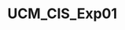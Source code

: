 # UCM_CIS_Exp01
<!DOCTYPE html>
<html>
    <head>
        <title>Letter_Set</title>
        <script src="https://unpkg.com/jspsych@7.3.1"></script>
        <script src="https://unpkg.com/@jspsych/plugin-html-keyboard-response@1.1.2"></script>
        <script src="https://unpkg.com/@jspsych/plugin-sketchpad@1.0.3"></script>
        <script src="https://unpkg.com/@jspsych/plugin-preload@1.1.2"></script>
        <script src="https://unpkg.com/@jspsych/plugin-survey-html-form@1.0.2"></script>
        <script src="https://unpkg.com/@jspsych/plugin-survey@0.2.1"></script>
        <script src="https://unpkg.com/@jspsych/plugin-instructions@1.1.1"></script>
        <script src="https://unpkg.com/@jspsych/plugin-fullscreen@1.1.1"></script>  
        <script src="https://unpkg.com/@jspsych-contrib/plugin-pipe"></script>      
        <link href="https://unpkg.com/jspsych@7.3.1/css/jspsych.css" rel="stylesheet" type="text/css" />
    </head>
    <body></body>
    <script>

        // experiment ID from DataPipe
        const expID = "ZgNOhrfaWdyb";
        
        // intialize jsPsych
        var jsPsych = initJsPsych({
            on_finish: function() {
                jsPsych.data.displayData();

            }
        });
                
        var timeline = [];

        var tr_duration = 5000;


        //preloading the Venice map
        // var preload = {
        //     type: jsPsychPreload,
        //     images: ['img/Venice_Map.png'],

        // };
        // timeline.push(preload);

        // Change to full screen mode
        var run_fullscreen = {
            type: jsPsychFullscreen,
            fullscreen_mode: true,
        }
        timeline.push(run_fullscreen);

        
        var greeting = {
            type: jsPsychHtmlKeyboardResponse,
            stimulus: "Welcome to the experiment! press any key to start",
        };
        timeline.push(greeting);

        
        //showing instructions 
        var let_set_instruction = {
            type: jsPsychInstructions,
            pages: [
                //<p style="font-size:32px;width:800px;text-align: center">
                //<p style="class=positivefeedback;font-size:24px;max-width:80%">
                '<p style="font-size:32px;font-weight:bold;">Instrucitons<p> ' +
                    '<p style="class=positivefeedback;font-size:24px">In this task, you will see the first two letters of possible words. For each pair of letters,' + 
                    ' you will have 30 seconds to type in as many English words as you can that begin with those letters. ' + 
                    'For example, for <b>lo...</b>, you can write down words such as love, low, lobster, lord,' +
                    ' locomotion, and so on.<p>' + 
                    '<p style="font-size:24px;">You <b>cannot</b> use proper nouns, such as names of places or people (e. g. London, Lora). You can' + 
                    ' be specific in your responses, but do not waste your time by adding different suffixes. For example, '+
                    'love, lover, lovely and loved will be counted just once. Keep in mind that wrong words do not ' + 
                    'have negative points; so, if you doubt whether a word is acceptable, just type it in and continue ' +
                    'searching for more words.',
                    '<p style="font-size:24px;">Before each trial, you will be shown the following map in which you need to deliver some items from the starting point ' + 
                    '(the red dot on the map) to differnet locations. To do this, simply draw a line by holding your keyboard spacebar and' + 
                    ' moving your mouse cursor from the red dot to all the required locations, one by one. ' + 
                    'You should draw the lines through the roads and without crossing over the buliding, and then click on Continue button to ' +
                    'to see the next pair of letters. Do not rush in delivering the items as your 30 seconds time will begin only after ' + 
                    'pushing the Continue button.' + '<br>' //+
                    // '<img src="img/Venice_Map.png"></img>'
                //post_trial_gap: 500 
            ],
            show_clickable_nav: true

                      
        };
        timeline.push(let_set_instruction);
        
        var Venice_prompt = [
            "Dilever the items from the red spot to the following locations:<p> A, B, C, D, E <p>",
                "Dilever the items from the red spot to the following locations:<p> E, F, G, H, I <p>",
                    "Dilever the items from the red spot to the following locations:<p> I, J, K, L, M <p>",
                        "Dilever the items from the red spot to the following locations:<p> M, N, O, P, Q <p>"


        ]
        var Vencie_counter = -1;
        
        var Venice_task = {
            type: jsPsychSketchpad,
            prompt: function(){
                Vencie_counter +=1;
                return Venice_prompt[Vencie_counter]
            },
                prompt_location:'abovecanvas',
            // background_image: 'img/Venice_Map.png', 
            key_to_draw: ' ',
            finished_button_label: 'Continue',
            canvas_width: 1000,
            canvas_height:760,
            canvas_border_width: 3,
            save_strokes: false,
            show_clear_button: false,

            on_start: function() {
                let_counter += 1;
                jsPsych.pluginAPI.clearAllTimeouts();

                // jsPsych.pluginAPI.setTimeout(function() {
                //     jsPsych.finishTrial({Response: "timeout"});
                //     // jsPsych.endCurrentTimeline();
                // }, 15000);
            },

            
        };

        var let_set = ["<b>ab</b>",
                        "<b>da</b>",
                        // "<b>ea</b>",
                        // "<b>gl</b>",
                        // "<b>gr</b>",
                        // "<b>le</b>",
                        // "<b>mi</b>",
                        // "<b>pr</b>",
                        // "<b>st</b>",
                        // "<b>zo</b>",							

                    ];
        var shuffled_let_set = jsPsych.randomization.repeat(let_set, 1);
        var let_counter = -1;

        var let_set_task = {
            type: jsPsychSurveyHtmlForm,
            preamble: function(){
                return shuffled_let_set[let_counter]
            },
            autofocus: 'test-resp-box',
            button_label: "Enter",
            timeline: [
                {html: '<p> <input name="let_respnose" type="text" id="test-resp-box" /></p>',},
                ],
            sample: {
                type: 'fixed-repetitions',
                size:  20
            },
        }
        
        var let_set_procedures = {
            timeline: [Venice_task, let_set_task],
            repetitions: let_set.length,
            
            on_start: function() {
                //jsPsych.pluginAPI.clearAllTimeouts();
                jsPsych.pluginAPI.setTimeout(function() {
                    jsPsych.endCurrentTimeline();
                    jsPsych.finishTrial({Response: "timeout"});
                }, tr_duration);
            }
        }


        var Vencie2_counter = -1;

        
        var Venice_task2 = {
            type: jsPsychSketchpad,
            prompt: function(){
                Vencie2_counter +=1;
                return Venice_prompt[Vencie2_counter]
            },
            // '<p>Imagine there are four itmes at the red spot. Deliver the items to locations Y, M, F, Z, and L, one by one, ' +
            // '(simply draw five lines from the red spots to the locations, without crossing over the buildings)<p>',
            prompt_location:'abovecanvas',
            // background_image: 'img/Venice_Map.png', 
            key_to_draw: 'v',
            finished_button_label: 'Continue',
            canvas_width: 1000,
            canvas_height:760,
            canvas_border_width: 3,
            save_strokes: false,
            show_clear_button: false,

            on_start: function() {
                jsPsych.pluginAPI.clearAllTimeouts();
            }
        };
        
   
        var CRAP_set = ["<b>cottage/swiss/cake</b>",
                        "<b>cream/skate/water</b>",
                         //"<b>loser/throat/spot</b>",
                        // "<b>show/life/row</b>",
                        // "night/wrist/stop",
                        ];

        var shuffled_CRAP_set = jsPsych.randomization.repeat(CRAP_set, 1);
        var CRAP_counter = -1;

        var CRAP_set_task = {
            type: jsPsychSurveyHtmlForm,
            preamble: function(){
                CRAP_counter += 1;
                return shuffled_CRAP_set[CRAP_counter]},

            html: 
                '<p> <input name="CRAP_response" type="text" id="test-resp-box"  style="width:200px;height:50px;" /></p>',

            autofocus: 'test-resp-box',
            button_label: "Enter",
           
            on_start: function() {
                jsPsych.pluginAPI.clearAllTimeouts();
                
                jsPsych.pluginAPI.setTimeout(function() {
                jsPsych.finishTrial({Response: "timeout"});
                    // jsPsych.endCurrentTimeline();
                }, tr_duration);
            },                            
        };

       

        var CRAP_procedures = {
            
            timeline: [Venice_task2, CRAP_set_task],        
            repetitions: CRAP_set.length,

        }

        //  var task_order = [CRAP_procedures, let_set_procedures];
        // var randomized_task_order = jsPsych.randomization.repeat(task_order, 1);
        
        // Use the randomization plugin to randomly choose which function to push first
        var functionOrder = jsPsych.randomization.shuffle([let_set_procedures, CRAP_procedures]);
        
        // Push the functions into the timeline in the randomly determined order
        timeline.push(functionOrder[0]);
        timeline.push(functionOrder[1]);
       

        // add author recognition test here

        var ART = {
            type: jsPsychSurvey,
            pages:
            [
              [
    
                {
                    type: 'multi-select',
                    prompt: "Which of these names are authors? Select all that apply.", 
                    options: [
                      
                          'Patrick Banville', 'Harry Coltheart', 'Virginia Woolf', 'Tony Hillerman',
                          'Kristen Steinke', 'Gary Curwen', 'John Landau', 'Amy R. Baskin',
                          'Ernest Hemingway', 'Herman Wouk', 'Toni Morrison', 'James Clavell',
                          'Clive Cussler', 'Geoffrey Pritchett', 'Harriet Troudeau', 'Salmon Rushdie',
                          'Hiroyuki Oshita', 'Ray Bradbury', 'Roswell Strong', 'Maryann Phillips',
                          'Kurt Vonnegut', 'Jay Peter Holmes', 'J.R.R. Tolkien', 'Scott Alexander',
                          'Anne McCaffrey', 'Christina Johnson', 'Margaret Atwood', 'Ayn Rand',
                          'Elinor Harring', 'Jean M. Auel', 'Seamus Huneven', 'Alex D. Miles',
                          'Sue Grafton', 'Judith Stanley', 'Harper Lee', 'Margaret Mitchell',
                          'Lisa Woodward', 'Gloria McCumber', 'Chris Schwartz', 'Leslie Kraus',
                          'David Harper Townsend', 'James Joyce', 'Walter LeMour', 'Ralph Ellison',
                          'Anna Tsing', 'Robert Ludlum', 'Alice Walker', 'Sidney Sheldon',
                          'T.C. Boyle', 'Larry Applegate', 'Elizabeth Engle', 'Brian Herbert',
                          'Jonathan Kellerman', 'Keith Cartwright', 'T.S. Elliot', 'Sue Hammond',
                          'Cameron McGrath', 'Jackie Collins', 'Marvin Benoit', 'Jared Gibbons',
                          'F. Scott Fitzgerald', 'Umberto Eco', 'Joyce Carol Oates', 'Michael Ondaatje',
                          'A.C. Kelly', 'David Ashley', 'Jessica Ann Lewis', 'Thomas Wolfe',
                          'Peter Flaegerty', 'Jack London', 'Nelson Demille', 'Jeremy Weissman',
                          'Kazuo Ishiguro', 'Seth Bakis', 'Arturo Garcia Perez', 'Willa Cather',
                          'Jane Smiley', 'Padraig Oseaghdha', 'S.L. Holloway', 'J.D. Salinger',
                          'James Patterson', 'E.B. White', 'John Irving', 'Antonia Cialdini',
                          'Martha Farah', 'Giles Mallon', 'Stephen Houston', 'Lisa Hong Chan',
                          'Craig DeLord', 'Raymond Chandler', 'Marcus Lecherou', 'Samuel Beckett',
                          'Nora Ephron', 'Isabel Allende', 'Valerie Cooper', 'Beatrice Dobkin',
                          'Ann Beattie', 'Amy Graham', 'Tom Clancy', 'Wally Lamb',
                          'Stewart Simon', 'Marion Coles Snow', 'Vladimir Nabokov', 'Katherine Kreutz',
                          'Danielle Steel', 'George Orwell', 'Pamela Lovejoy', 'James Michener',
                          'Dick Francis', 'Maya Angelou', 'Vikram Roy', 'William Faulkner',
                          'Ted Mantel', 'Bernard Malamud', 'Saul Bellow', 'Isaac Asimov',
                          'I.K. Nachbar', 'John Grisham', 'Stephen King', 'Lindsay Carter',
                          'Judith Krantz', 'Erich Fagles', 'Elizabeth May Kenyon', 'Paul Theroux',
                          'Thomas Pynchon', 'Walter Dorris', 'Frederick Mundow', 'Francine Preston',
                          'Wayne Fillback', 'Gabriel Garcia Marquez'

 
                    ],
                    columns: 5,
                    name: 'Author', 
                    // correct_response: "Soran",
                     
                }
              ]
            ],
            
            on_start: function() {
            jsPsych.pluginAPI.clearAllTimeouts();
            }
        }
        timeline.push(ART);

           
        //Collecting demographic information
        var demographic_info = {
            type: jsPsychSurvey,
            pages: [
                [
                    {
                        type: 'multi-choice',
                        prompt: "Gender", 
                        options: ['Male','Female','Prefer not to say'],
                        name: 'Gender', 
                        // required: true,
                    },
                    {
                        type: 'text',
                        prompt: "How old are you?",
                        name: 'age', 
                        textbox_columns: 5,
                        // required: true,
                    },
                    {
                        type: 'multi-choice',
                        prompt: "What is your dominant hand",
                        options:['Right', 'Left', 'Ambidextrous (Equally well with both hands)'], 
                        name: 'Handedness', 
                        // required: true,
                    },
                ],
                [
                    {
                        type: 'multi-choice',
                        prompt: "Are you native in English langauge?", 
                        options: ['Yes','No'],
                        name: 'Langauge',
                        // required: true,
                    },
                    {
                        type: 'text',
                        prompt: 'Do you know another language? If yes, please rate it from 0 to 10; with 10 being the heighest',
                        placeholder: 'Example: Spanish (7)',
                        name: 'SecondLanguage'
                    },
                    {
                        type: 'multi-select',
                        prompt: 'What is your race? you can select more than one',
                        options:['White', 'Aferican-American', 'Spanish', 'Asian', 'Other (or prefer not to say)'],
                        name: 'Race',

                    },
                ]
            ],
            title: 'Please enter the following information',
            //button_label_next: 'Continue',
            //button_label_back: 'Previous',
            button_label_finish: 'Submit',
            //show_question_numbers: 'onPage'
        };
        timeline.push(demographic_info);
        


        var Exp_Done = {
            type: jsPsychHtmlKeyboardResponse,
            stimulus: "Experiment is done! Thank you for participating in our project.",
        };
        timeline.push(Exp_Done);


        
        const subject_id = jsPsych.randomization.randomID(10);
        const filename = `${subject_id}.csv`;

        const save_data = {
            type: jsPsychPipe,
            action: "save",
            experiment_id: expID,
            filename: filename,
            data_string: ()=>jsPsych.data.get().csv()
        };
        timeline.push(save_data);


        jsPsych.run(timeline)

    </script>

</html>

